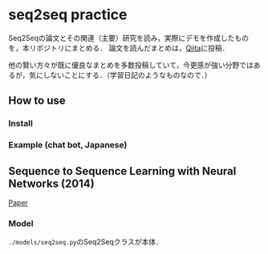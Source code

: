 # seq2seq practice

Seq2Seqの論文とその関連（主要）研究を読み，実際にデモを作成したものを，本リポジトリにまとめる．
論文を読んだまとめは，[Qiita]()に投稿．

他の賢い方々が既に優良なまとめを多数投稿していて，今更感が強い分野ではあるが，気にしないことにする．（学習日記のようなものなので．）

## How to use

### Install

### Example (chat bot, Japanese)

## Sequence to Sequence Learning with Neural Networks (2014)
[Paper](https://papers.nips.cc/paper/5346-sequence-to-sequence-learning-with-neural-networks.pdf)

### Model

`./models/seq2seq.py`のSeq2Seqクラスが本体．